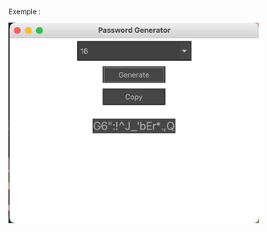 Exemple : 


<img src="https://github.com/hydroft1/PGenerator/blob/master/.github/screenshot.png" alt="Image" width="500">